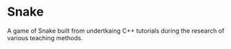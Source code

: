 # Snake
A game of Snake built from undertkaing C++ tutorials during the research of various teaching methods.
